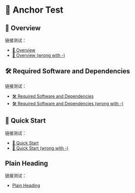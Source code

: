# 🔗 Anchor Test

## 🎯 Overview
链接测试：
- [🎯 Overview](#overview)
- [🎯 Overview (wrong with -)](#-overview)

## 🛠️ Required Software and Dependencies
链接测试：
- [🛠️ Required Software and Dependencies](#required-software-and-dependencies)
- [🛠️ Required Software and Dependencies (wrong with -)](#-required-software-and-dependencies)

## 🚀 Quick Start
链接测试：
- [🚀 Quick Start](#quick-start)
- [🚀 Quick Start (wrong with -)](#-quick-start)

## Plain Heading
链接测试：
- [Plain Heading](#plain-heading)
